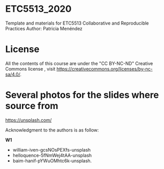 # ETC5513_2020
Template and materials for ETC5513  Collaborative and Reproducible Practices
Author: Patricia Menéndez

# License

All the contents of this course are under the "CC BY-NC-ND" Creative Commons license , visit https://creativecommons.org/licenses/by-nc-sa/4.0/.




# Several photos for the slides where source from 
 https://unsplash.com/
 
 Acknowledgment to the authors is as follow:
 
 **W1**
 - william-iven-gcsNOsPEXfs-unsplash
 - helloquence-5fNmWej4tAA-unsplash
 - baim-hanif-pYWuOMhtc6k-unsplash.
 